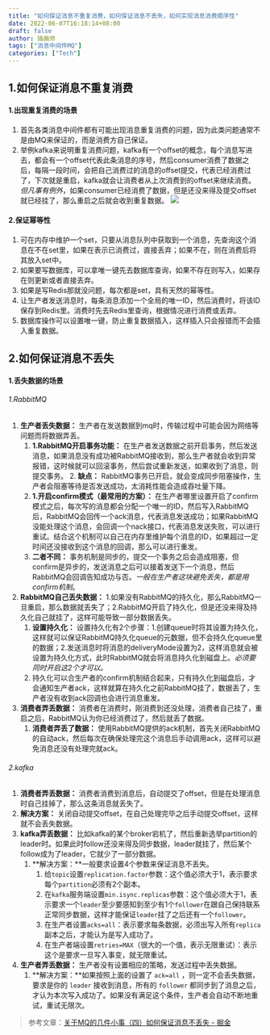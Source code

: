 ```yaml
---
title: "如何保证消息不重复消费，如何保证消息不丢失，如何实现消息消费顺序性"
date: 2022-06-07T16:18:14+08:00
draft: false
author: 插画师
tags: ["消息中间件MQ"]
categories: ["Tech"]
---
```


## 1.如何保证消息不重复消费
#### 1.出现重复消费的场景
1. 首先各类消息中间件都有可能出现消息重复消费的问题，因为此类问题通常不是由MQ来保证的，而是消费方自己保证。
2. 举例kafka来说明重复消费问题，kafka有一个offset的概念，每个消息写进去，都会有一个offset代表此条消息的序号，然后consumer消费了数据之后，每隔一段时间，会把自己消费过的消息的offset提交，代表已经消费过了，下次就是重启，kafka就会让消费者从上次消费到的offset来继续消费。*但凡事有例外*，如果consumer已经消费了数据，但是还没来得及提交offset就已经挂了，那么重启之后就会收到重复数据。
![](/如何保证消息不重复消费，如何保证消息不丢失，如何实现消息消费顺序性/1.png)

#### 2.保证幂等性
1. 可在内存中维护一个set，只要从消息队列中获取到一个消息，先查询这个消息在不在set里，如果在表示已消费过，直接丢弃；如果不在，则在消费后将其放入set中。
2. 如果要写数据库，可以拿唯一键先去数据库查询，如果不存在则写入，如果存在则更新或者直接丢弃。
3. 如果是写Redis那就没问题，每次都是set，具有天然的幂等性。
4. 让生产者发送消息时，每条消息添加一个全局的唯一ID，然后消费时，将该ID保存到Redis里。消费时先去Redis里查询，根据情况进行消费或丢弃。
5. 数据库操作可以设置唯一键，防止重复数据插入，这样插入只会报错而不会插入重复数据。

## 2.如何保证消息不丢失
#### 1.丢失数据的场景
###### 1.RabbitMQ
1. **生产者丢失数据：** 生产者在发送数据到mq时，传输过程中可能会因为网络等问题而将数据弄丢。
	1.  **1.RabbitMQ开启事务功能：** 在生产者发送数据之前开启事务，然后发送消息，如果消息没有成功被RabbitMQ接收到，那么生产者就会收到异常报错，这时候就可以回滚事务，然后尝试重新发送，如果收到了消息，则提交事务。 2. **缺点：** RabbitMQ事务已开启，就会变成同步阻塞操作，生产者会阻塞等待是否发送成功，太消耗性能会造成吞吐量下降。
	2.  **1.开启confirm模式（最常用的方案）：** 在生产者哪里设置开启了confirm模式之后，每次写的消息都会分配一个唯一的ID，然后写入RabbitMQ后，RabbitMQ会回传一个ack消息，代表消息发送成功；如果RabbitMQ没能处理这个消息，会回调一个nack接口，代表消息发送失败，可以进行重试。结合这个机制可以自己在内存里维护每个消息的ID，如果超过一定时间还没接收到这个消息的回调，那么可以进行重发。
	3.  **二者不同：** 事务机制是同步的，提交一个事务之后会造成阻塞，但confirm是异步的，发送消息之后可以接着发送下一个消息，然后RabbitMQ会回调告知成功与否。*一般在生产者这块避免丢失，都是用confirm机制*。
2. **RabbitMQ自己丢失数据：** 1.如果没有RabbitMQ的持久化，那么RabbitMQ一旦重启，那么数据就丢失了；2.RabbitMQ开启了持久化，但是还没来得及持久化自己就挂了，这样可能导致一部分数据丢失。
	1. **设置持久化：** 设置持久化有2个步骤：1.创建queue时将其设置为持久化，这样就可以保证RabbitMQ持久化queue的元数据，但不会持久化queue里的数据；2.发送消息时将消息的deliveryMode设置为2，这样消息就会被设置为持久化方式，此时RabbitMQ就会将消息持久化到磁盘上。*必须要同时开启这2个才可以。*
	2. 持久化可以合生产者的confirm机制结合起来，只有持久化到磁盘后，才会通知生产者ack，这样就算在持久化之前RabbitMQ挂了，数据丢了，生产者没有收到ack回调也会进行消息重发。
3. **消费者弄丢数据：** 消费者在消费时，刚消费到还没处理，消费者自己挂了，重启之后，RabbitMQ认为你已经消费过了，然后就丢了数据。
	1. **消费者弄丢了数据：** 使用RabbitMQ提供的ack机制，首先关闭RabbitMQ的自动ack，然后每次在确保处理完这个消息后手动调用ack，这样可以避免消息还没有处理完就ack。

###### 2.kafka
1. **消费者弄丢数据：** 消费者消费到消息后，自动提交了offset，但是在处理消息时自己挂掉了，那么这条消息就丢失了。
  1. **解决方案：** 关闭自动提交offset，在自己处理完毕之后手动提交offset，这样就不会丢失数据。
2. **kafka弄丢数据：** 比如kafka的某个broker宕机了，然后重新选举partition的leader时。如果此时follow还没来得及同步数据，leader就挂了，然后某个follow成为了leader，它就少了一部分数据。
   1. **解决方案：**一般要求设置4个参数来保证消息不丢失。
      1. 给`topic`设置`replication.factor`参数：这个值必须大于1，表示要求每个`partition`必须有2个副本。
      2. 在`kafka`服务端设置`min.isync.replicas`参数：这个值必须大于1，表示要求一个`leader`至少要感知到至少有1个`follower`在跟自己保持联系正常同步数据，这样才能保证`leader`挂了之后还有一个`follower`。
      3. 在生产者设置`acks=all`：表示要求每条数据，必须出写入所有`replica`副本之后，才能认为是写入成功了。
      4. 在生产者端设置`retries=MAX`（很大的一个值，表示无限重试）：表示这个是要求一旦写入事变，就无限重试。
3. **生产者弄丢数据：** 生产者没有设置相应的策略，发送过程中丢失数据。
   1. **解决方案：**如果按照上面的设置了 `ack=all` ，则一定不会丢失数据，要求是你的 `leader` 接收到消息，所有的 `follower` 都同步到了消息之后，才认为本次写入成功了。如果没有满足这个条件，生产者会自动不断地重试，重试无限次。

> 参考文章：[关于MQ的几件小事（四）如何保证消息不丢失 - 掘金](https://juejin.cn/post/6844903849099018253)
